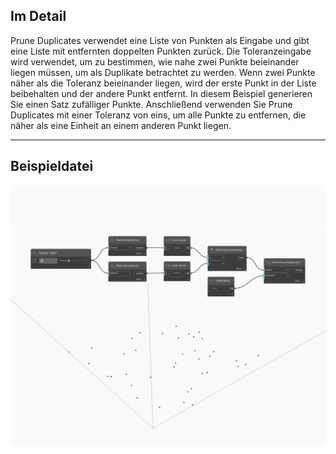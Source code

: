 ## Im Detail
Prune Duplicates verwendet eine Liste von Punkten als Eingabe und gibt eine Liste mit entfernten doppelten Punkten zurück. Die Toleranzeingabe wird verwendet, um zu bestimmen, wie nahe zwei Punkte beieinander liegen müssen, um als Duplikate betrachtet zu werden. Wenn zwei Punkte näher als die Toleranz beieinander liegen, wird der erste Punkt in der Liste beibehalten und der andere Punkt entfernt. In diesem Beispiel generieren Sie einen Satz zufälliger Punkte. Anschließend verwenden Sie Prune Duplicates mit einer Toleranz von eins, um alle Punkte zu entfernen, die näher als eine Einheit an einem anderen Punkt liegen.
___
## Beispieldatei

![PruneDuplicates](./Autodesk.DesignScript.Geometry.Point.PruneDuplicates_img.jpg)

